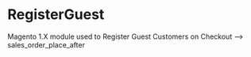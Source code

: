 # RegisterGuest

Magento 1.X module used to Register Guest Customers on Checkout --> sales_order_place_after
